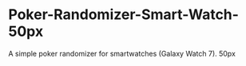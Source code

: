 # Poker-Randomizer-Smart-Watch-50px
  A simple poker randomizer for smartwatches (Galaxy Watch 7). 50px
